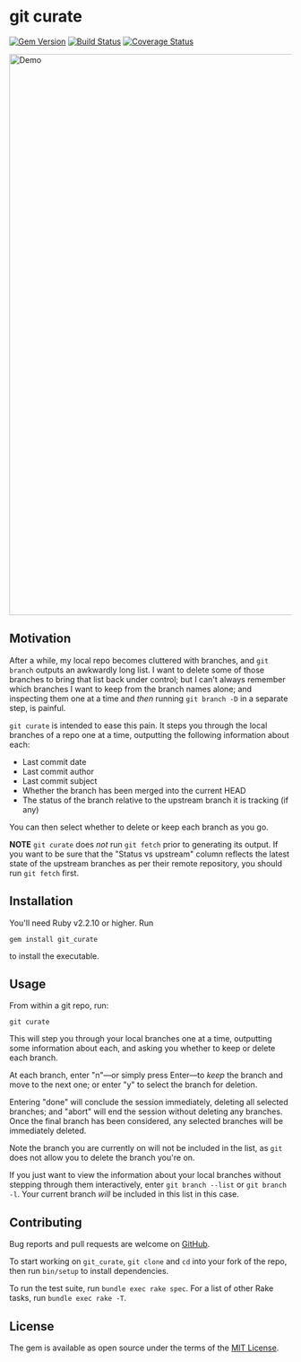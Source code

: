 # git curate

[![Gem Version][GV img]][Gem Version]
[![Build Status][BS img]][Build Status]
[![Coverage Status][CS img]][Coverage Status]

<img src="https://raw.githubusercontent.com/matt-harvey/git_curate/master/assets/demo.gif" width="1000" alt="Demo" />

## Motivation

After a while, my local repo becomes cluttered with branches, and `git branch` outputs an awkwardly
long list. I want to delete some of those branches to bring that list back under control; but I
can't always remember which branches I want to keep from the branch names alone; and inspecting them
one at a time and _then_ running `git branch -D` in a separate step, is painful.

`git curate` is intended to ease this pain. It steps you through the local branches of a repo one at
a time, outputting the following information about each:

* Last commit date
* Last commit author
* Last commit subject
* Whether the branch has been merged into the current HEAD
* The status of the branch relative to the upstream branch it is tracking (if any)

You can then select whether to delete or keep each branch as you go.

**NOTE** `git curate` does _not_ run `git fetch` prior to generating its output. If you want to
be sure that the "Status vs upstream" column reflects the latest state of the upstream branches
as per their remote repository, you should run `git fetch` first.

## Installation

You'll need Ruby v2.2.10 or higher. Run

```
gem install git_curate
```

to install the executable.

## Usage

From within a git repo, run:

```
git curate
```

This will step you through your local branches one at a time, outputting some information about
each, and asking you whether to keep or delete each branch.

At each branch, enter "n"&mdash;or simply press Enter&mdash;to _keep_ the branch and move to the next one;
or enter "y" to select the branch for deletion.

Entering "done" will conclude the session immediately, deleting all selected branches; and "abort" will
end the session without deleting any branches. Once the final branch has been considered,
any selected branches will be immediately deleted.

Note the branch you are currently on will not be included in the list, as `git` does not allow you to delete
the branch you're on.

If you just want to view the information about your local branches without stepping through
them interactively, enter `git branch --list` or `git branch -l`. Your current branch _will_
be included in this list in this case.

## Contributing

Bug reports and pull requests are welcome on [GitHub](https://github.com/matt-harvey/git_curate).

To start working on `git_curate`, `git clone` and `cd` into your fork of the repo, then run `bin/setup` to
install dependencies.

To run the test suite, run `bundle exec rake spec`. For a list of other Rake tasks, run `bundle exec rake -T`.

## License

The gem is available as open source under the terms of the [MIT
License](http://opensource.org/licenses/MIT).

[Gem Version]: https://rubygems.org/gems/git_curate
[Build Status]: https://travis-ci.org/matt-harvey/git_curate
[Coverage Status]: https://coveralls.io/github/matt-harvey/git_curate

[GV img]: https://img.shields.io/gem/v/git_curate.svg
[BS img]: https://img.shields.io/travis/matt-harvey/git_curate.svg
[CS img]: https://img.shields.io/coveralls/matt-harvey/git_curate.svg
